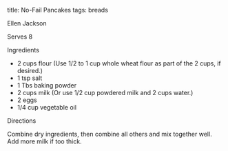title: No-Fail Pancakes
tags: breads

Ellen Jackson

Serves 8

Ingredients

* 2 cups flour (Use 1/2 to 1 cup whole wheat flour as part of the 2 cups, if desired.)
* 1 tsp salt
* 1 Tbs baking powder
* 2 cups milk (Or use 1/2 cup powdered milk and 2 cups water.)
* 2 eggs
* 1/4 cup vegetable oil

Directions

Combine dry ingredients, then combine all others and mix together well.  Add more milk if too thick.
